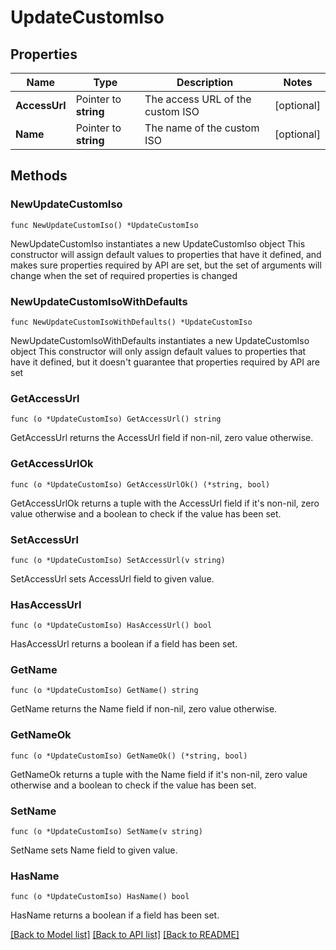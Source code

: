# UpdateCustomIso

## Properties

Name | Type | Description | Notes
------------ | ------------- | ------------- | -------------
**AccessUrl** | Pointer to **string** | The access URL of the custom ISO | [optional] 
**Name** | Pointer to **string** | The name of the custom ISO | [optional] 

## Methods

### NewUpdateCustomIso

`func NewUpdateCustomIso() *UpdateCustomIso`

NewUpdateCustomIso instantiates a new UpdateCustomIso object
This constructor will assign default values to properties that have it defined,
and makes sure properties required by API are set, but the set of arguments
will change when the set of required properties is changed

### NewUpdateCustomIsoWithDefaults

`func NewUpdateCustomIsoWithDefaults() *UpdateCustomIso`

NewUpdateCustomIsoWithDefaults instantiates a new UpdateCustomIso object
This constructor will only assign default values to properties that have it defined,
but it doesn't guarantee that properties required by API are set

### GetAccessUrl

`func (o *UpdateCustomIso) GetAccessUrl() string`

GetAccessUrl returns the AccessUrl field if non-nil, zero value otherwise.

### GetAccessUrlOk

`func (o *UpdateCustomIso) GetAccessUrlOk() (*string, bool)`

GetAccessUrlOk returns a tuple with the AccessUrl field if it's non-nil, zero value otherwise
and a boolean to check if the value has been set.

### SetAccessUrl

`func (o *UpdateCustomIso) SetAccessUrl(v string)`

SetAccessUrl sets AccessUrl field to given value.

### HasAccessUrl

`func (o *UpdateCustomIso) HasAccessUrl() bool`

HasAccessUrl returns a boolean if a field has been set.

### GetName

`func (o *UpdateCustomIso) GetName() string`

GetName returns the Name field if non-nil, zero value otherwise.

### GetNameOk

`func (o *UpdateCustomIso) GetNameOk() (*string, bool)`

GetNameOk returns a tuple with the Name field if it's non-nil, zero value otherwise
and a boolean to check if the value has been set.

### SetName

`func (o *UpdateCustomIso) SetName(v string)`

SetName sets Name field to given value.

### HasName

`func (o *UpdateCustomIso) HasName() bool`

HasName returns a boolean if a field has been set.


[[Back to Model list]](../README.md#documentation-for-models) [[Back to API list]](../README.md#documentation-for-api-endpoints) [[Back to README]](../README.md)


